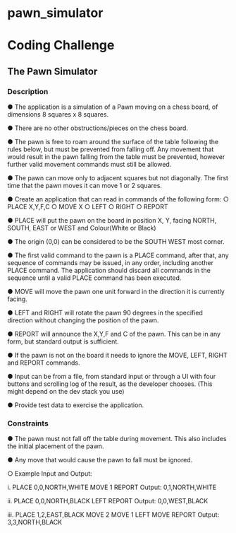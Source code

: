# pawn_simulator
# Coding Challenge


## The Pawn Simulator


### Description
● The application is a simulation of a Pawn moving on a chess board, of dimensions 8
squares x 8 squares.

● There are no other obstructions/pieces on the chess board.

● The pawn is free to roam around the surface of the table following the rules below,
but must be prevented from falling off. Any movement that would result in the pawn
falling from the table must be prevented, however further valid movement commands
must still be allowed.

● The pawn can move only to adjacent squares but not diagonally. The first time that
the pawn moves it can move 1 or 2 squares.

● Create an application that can read in commands of the following form:
  ○ PLACE X,Y,F,C
  ○ MOVE X
  ○ LEFT
  ○ RIGHT
  ○ REPORT
  
● PLACE will put the pawn on the board in position X, Y, facing NORTH, SOUTH,
EAST or WEST and Colour(White or Black)

● The origin (0,0) can be considered to be the SOUTH WEST most corner.

● The first valid command to the pawn is a PLACE command, after that, any sequence
of commands may be issued, in any order, including another PLACE command. The
application should discard all commands in the sequence until a valid PLACE
command has been executed.

● MOVE will move the pawn one unit forward in the direction it is currently facing.

● LEFT and RIGHT will rotate the pawn 90 degrees in the specified direction without
changing the position of the pawn.

● REPORT will announce the X,Y,F and C of the pawn. This can be in any form, but
standard output is sufficient.

● If the pawn is not on the board it needs to ignore the MOVE, LEFT, RIGHT and
REPORT commands.

● Input can be from a file, from standard input or through a UI with four buttons and
scrolling log of the result, as the developer chooses. (This might depend on the dev
stack you use)

● Provide test data to exercise the application.


### Constraints
● The pawn must not fall off the table during movement. This also includes the initial
placement of the pawn.

● Any move that would cause the pawn to fall must be ignored.

○ Example Input and Output:

i. PLACE 0,0,NORTH,WHITE
MOVE 1
REPORT
Output: 0,1,NORTH,WHITE

ii. PLACE 0,0,NORTH,BLACK
LEFT
REPORT
Output: 0,0,WEST,BLACK

iii. PLACE 1,2,EAST,BLACK
MOVE 2
MOVE 1
LEFT
MOVE
REPORT
Output: 3,3,NORTH,BLACK
